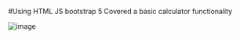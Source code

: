#Using HTML JS bootstrap 5
Covered a basic calculator functionality

![image](https://github.com/ragavanbca/calculator/assets/101350451/5f2db57b-5a14-4f10-9e51-01173e759954)
